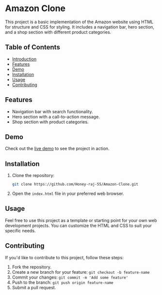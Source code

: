 
# Amazon Clone

This project is a basic implementation of the Amazon website using HTML for structure and CSS for styling. It includes a navigation bar, hero section, and a shop section with different product categories.


## Table of Contents
- [Introduction](#introduction)
- [Features](#features)
- [Demo](#demo)
- [Installation](#installation)
- [Usage](#usage)
- [Contributing](#contributing)
## Features
- Navigation bar with search functionality.
- Hero section with a call-to-action message.
- Shop section with product categories.

## Demo

Check out the [live demo](https://honey-raj-55.github.io/Amazon-Clone/) to see the project in action.

## Installation

1. Clone the repository:

    ```bash
    git clone https://github.com/Honey-raj-55/Amazon-Clone.git
    ```

2. Open the `index.html` file in your preferred web browser.

## Usage

Feel free to use this project as a template or starting point for your own web development projects. You can customize the HTML and CSS to suit your specific needs.

## Contributing

If you'd like to contribute to this project, follow these steps:

1. Fork the repository.
2. Create a new branch for your feature: `git checkout -b feature-name`
3. Commit your changes: `git commit -m 'Add some feature'`
4. Push to the branch: `git push origin feature-name`
5. Submit a pull request.
